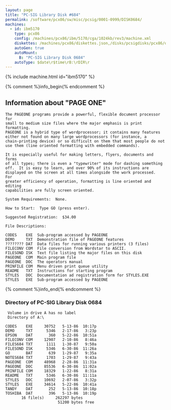 ```yaml
---
layout: page
title: "PC-SIG Library Disk #684"
permalink: /software/pcx86/sw/misc/pcsig/0001-0999/DISK0684/
machines:
  - id: ibm5170
    type: pcx86
    config: /machines/pcx86/ibm/5170/cga/1024kb/rev3/machine.xml
    diskettes: /machines/pcx86/diskettes.json,/disks/pcsigdisks/pcx86/diskettes.json
    autoGen: true
    autoMount:
      B: "PC-SIG Library Disk 0684"
    autoType: $date\r$time\rB:\rDIR\r
---
```


{% include machine.html id="ibm5170" %}

{% comment %}info_begin{% endcomment %}

## Information about "PAGE ONE"

    The PAGEONE programs provide a powerful, flexible document processor for
    small to medium size files where the major emphasis is print formatting.
    PAGEONE is a hybrid type of wordprocessor; it contains many features
    either not found on many large wordprocessors (for instance, a
    chain-printing device) or so difficult on them that most people do not
    use them (line oriented formatting with embedded commands).
    
    It is especially useful for making letters, flyers, documents and forms
    of all types; there is even a "typewriter" mode for dashing something
    off.  It is easy to learn, and over 90% of its instructions are
    displayed on the screen at all times alongside the work processed.  For
    greater efficiency of operation, formatting is line oriented and editing
    capabilities are fully screen oriented.
    
    System Requirements:  None.
    
    How to Start:  Type GO (press enter).
    
    Suggested Registration:  $34.00
    
    File Descriptions:
    
    CODES    EXE  Sub-program accessed by PAGEONE
    DEMO     TXT  Demonstration file of PAGEONE features
    ???????? DAT  Data files for running various printers (3 files)
    FILECONV COM  File conversion from Wordstar to ASCII.
    FILESOND ISK  Text file listing the major files on this disk
    PAGEONE  COM  Main program file
    PAGEONE  DOC  The operators manual
    PRINFILE COM  Menu driven print queue utility
    README   TXT  Instructions for starting program
    STYLES   DOC  Documentation ad registration form for STYLES.EXE
    STYLES   EXE  Sub-program accessed by PAGEONE
{% comment %}info_end{% endcomment %}


### Directory of PC-SIG Library Disk 0684

     Volume in drive A has no label
     Directory of A:\

    CODES    EXE     30752   5-13-86  10:17p
    DEMO     TXT      5346   2-17-86   3:23p
    EPSON    DAT       360   5-22-86  10:51a
    FILECONV COM     12907   2-10-86   8:46a
    FILES684 TXT      1111   1-30-87   9:50a
    FILESOND ISK      5346   6-30-86  11:26a
    GO       BAT       639   1-29-87   9:35a
    NOTES684 TXT      1703   1-29-87   9:43a
    PAGEONE  COM     48968   2-28-86  11:31a
    PAGEONE  DOC     85536   6-30-86  11:02a
    PRINFILE COM     18329   1-22-86   8:31a
    README   TXT      5346   6-30-86  11:11a
    STYLES   DOC     10692   2-07-86   3:32p
    STYLES   EXE     34614   5-22-86  10:41a
    TANDY    DAT       252   5-13-86  10:18p
    TOSHIBA  DAT       396   5-13-86  10:19p
           16 file(s)     262297 bytes
                           51200 bytes free
